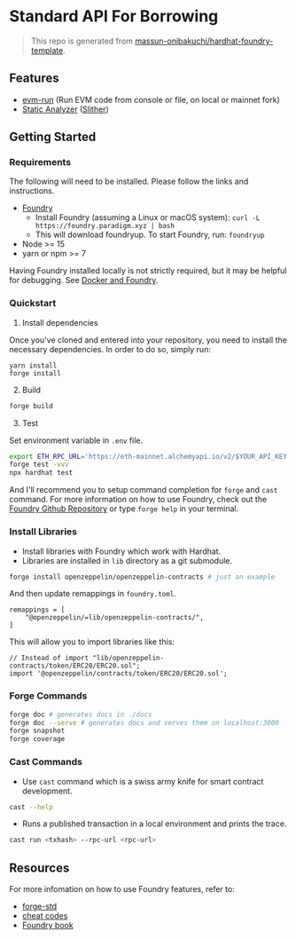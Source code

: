 # Standard API For Borrowing

> This repo is generated from [massun-onibakuchi/hardhat-foundry-template](https://github.com/massun-onibakuchi/hardhat-foundry-template/).

## Features

- [evm-run](https://github.com/zemse/evm-run) (Run EVM code from console or file, on local or mainnet fork)
- [Static Analyzer](.github/workflows/slither.yml) ([Slither](https://github.com/crytic/slither))

## Getting Started

### Requirements

The following will need to be installed. Please follow the links and instructions.

- [Foundry](https://github.com/foundry-rs/foundry)
  - Install Foundry (assuming a Linux or macOS system): `curl -L https://foundry.paradigm.xyz | bash`
  - This will download foundryup. To start Foundry, run: `foundryup`
- Node >= 15
- yarn or npm >= 7

Having Foundry installed locally is not strictly required, but it may be helpful for debugging. See [Docker and Foundry](https://book.getfoundry.sh/tutorials/foundry-docker).

### Quickstart

1. Install dependencies

Once you've cloned and entered into your repository, you need to install the necessary dependencies. In order to do so, simply run:

```shell
yarn install
forge install
```

2. Build

```bash
forge build
```

3. Test

Set environment variable in `.env` file.

```bash
export ETH_RPC_URL='https://eth-mainnet.alchemyapi.io/v2/$YOUR_API_KEY'
forge test -vvv
npx hardhat test
```

And I'll recommend you to setup command completion for `forge` and `cast` command.
For more information on how to use Foundry, check out the [Foundry Github Repository](https://github.com/foundry-rs/foundry/tree/master/forge) or type `forge help` in your terminal.

### Install Libraries

- Install libraries with Foundry which work with Hardhat.
- Libraries are installed in `lib` directory as a git submodule.

```bash
forge install openzeppelin/openzeppelin-contracts # just an example
```

And then update remappings in `foundry.toml`.

```
remappings = [
    "@openzeppelin/=lib/openzeppelin-contracts/",
]
```

This will allow you to import libraries like this:

```solidity
// Instead of import "lib/openzeppelin-contracts/token/ERC20/ERC20.sol";
import '@openzeppelin/contracts/token/ERC20/ERC20.sol';
```

### Forge Commands

```bash
forge doc # generates docs in ./docs
forge doc --serve # generates docs and serves them on localhost:3000
forge snapshot
forge coverage
```

### Cast Commands

- Use `cast` command which is a swiss army knife for smart contract development.

```bash
cast --help
```

- Runs a published transaction in a local environment and prints the trace.

```bash
cast run <txhash> --rpc-url <rpc-url>
```

## Resources

For more infomation on how to use Foundry features, refer to:

- [forge-std](https://github.com/foundry-rs/forge-std/)
- [cheat codes](https://github.com/foundry-rs/foundry/blob/master/forge/README.md#cheat-codes)
- [Foundry book](https://book.getfoundry.sh/)
